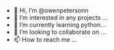 - 👋 Hi, I’m @owenpetersonn
- 👀 I’m interested in any projects ...
- 🌱 I’m currently learning python...
- 💞️ I’m looking to collaborate on ...
- 📫 How to reach me ...

<!---
owenpetersonn/owenpetersonn is a ✨ special ✨ repository because its `README.md` (this file) appears on your GitHub profile.
You can click the Preview link to take a look at your changes.
--->
